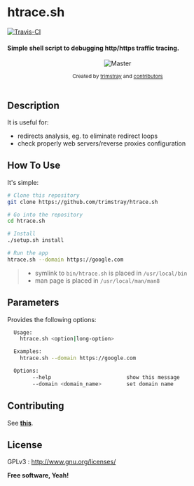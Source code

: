 <h1 align="left">htrace.sh</h1>

<p align="left">
  <a href="https://travis-ci.org/trimstray/htrace.sh">
    <img src="https://travis-ci.org/trimstray/htrace.sh.svg?branch=master"
        alt="Travis-CI">
  </a>
</p>

<h4 align="left">Simple shell script to debugging http/https traffic tracing.</h4>

<p align="center">
    <img src="https://github.com/trimstray/htrace.sh/blob/master/doc/img/htrace.sh_preview.png"
        alt="Master">
</p>

<div align="center">
  <sub>Created by
  <a href="https://twitter.com/trimstray">trimstray</a> and
  <a href="https://github.com/trimstray/htrace.sh/graphs/contributors">
    contributors
  </a>
</div>

<br>

## Description

It is useful for:

- redirects analysis, eg. to eliminate redirect loops
- check properly web servers/reverse proxies configuration

## How To Use

It's simple:

```bash
# Clone this repository
git clone https://github.com/trimstray/htrace.sh

# Go into the repository
cd htrace.sh

# Install
./setup.sh install

# Run the app
htrace.sh --domain https://google.com
```

> * symlink to `bin/htrace.sh` is placed in `/usr/local/bin`
> * man page is placed in `/usr/local/man/man8`

## Parameters

Provides the following options:

```bash
  Usage:
    htrace.sh <option|long-option>

  Examples:
    htrace.sh --domain https://google.com

  Options:
        --help                        show this message
        --domain <domain_name>        set domain name
```

## Contributing

See **[this](CONTRIBUTING.md)**.

## License

GPLv3 : <http://www.gnu.org/licenses/>

**Free software, Yeah!**
